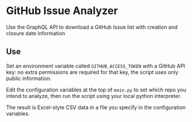 # GitHub Issue Analyzer
Use the GraphQL API to download a GitHub Issue list with creation and closure date information

## Use

Set an environment variable called `GITHUB_ACCESS_TOKEN` with a GitHub API key: no extra permissions are required for that key, the script
uses only public information.

Edit the configuration variables at the top of `main.py` to set which repo you intend to analyze,
then run the script using your local python interpreter.

The result is Excel-style CSV data in a file you specify in the configuration variables.

